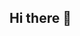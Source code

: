 ## Hi there 👋

<!--
**milebsz/milebsz** is a ✨ _special_ ✨ repository because its `README.md` (this file) appears on your GitHub profile.

Here are some ideas to get you started:

- 🌱 I’m currently learning java
- 🤔 I’m looking for help with heloisa porto
- 💬 Ask me about taylor swift
- 📫 How to reach me: shawn mendes concert
- 😄 Pronouns: she her
- ⚡ Fun fact: i love brownie
-->
